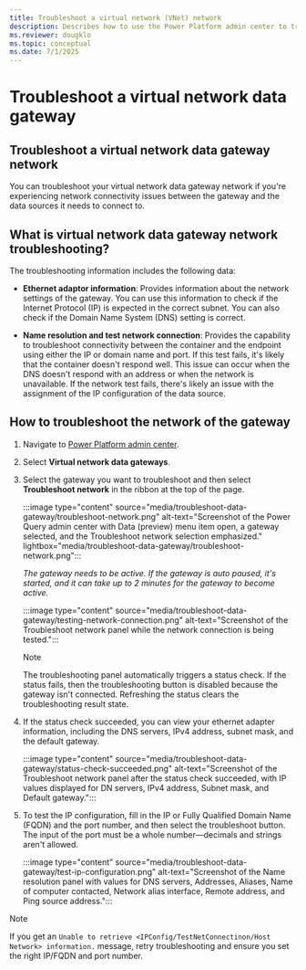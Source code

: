 ```yaml
---
title: Troubleshoot a virtual network (VNet) network
description: Describes how to use the Power Platform admin center to troubleshoot network connectivity issues between a virtual network data gateway and the data source.
ms.reviewer: dougklo
ms.topic: conceptual
ms.date: 7/1/2025
---
```


# Troubleshoot a virtual network data gateway

## Troubleshoot a virtual network data gateway network

You can troubleshoot your virtual network data gateway network if you're experiencing network connectivity issues between the gateway and the data sources it needs to connect to.

## What is virtual network data gateway network troubleshooting?

The troubleshooting information includes the following data:

* **Ethernet adaptor information**: Provides information about the network settings of the gateway. You can use this  information to check if the Internet Protocol (IP) is expected in the correct subnet. You can also check if the Domain Name System (DNS) setting is correct.

* **Name resolution and test network connection**: Provides the capability to troubleshoot connectivity between the container and the endpoint using either the IP or domain name and port. If this test fails, it's likely that the container doesn't respond well. This issue can occur when the DNS doesn't respond with an address or when the network is unavailable. If the network test fails, there's likely an issue with the assignment of the IP configuration of the data source.

## How to troubleshoot the network of the gateway

1. Navigate to [Power Platform admin center](https://admin.powerplatform.microsoft.com/ext/DataGateways).

2. Select **Virtual network data gateways**.

3. Select the gateway you want to troubleshoot and then select **Troubleshoot network** in the ribbon at the top of the page.

   :::image type="content" source="media/troubleshoot-data-gateway/troubleshoot-network.png" alt-text="Screenshot of the Power Query admin center with Data (preview) menu item open, a gateway selected, and the Troubleshoot network selection emphasized." lightbox="media/troubleshoot-data-gateway/troubleshoot-network.png":::

   _The gateway needs to be active. If the gateway is auto paused, it's started, and it can take up to 2 minutes for the gateway to become active._

   :::image type="content" source="media/troubleshoot-data-gateway/testing-network-connection.png" alt-text="Screenshot of the Troubleshoot network panel while the network connection is being tested.":::

   > [!NOTE]
   >The troubleshooting panel automatically triggers a status check. If the status fails, then the troubleshooting button is disabled because the gateway isn't connected. Refreshing the status clears the troubleshooting result state.

4. If the status check succeeded, you can view your ethernet adapter information, including the DNS servers, IPv4 address, subnet mask, and the default gateway.

   :::image type="content" source="media/troubleshoot-data-gateway/status-check-succeeded.png" alt-text="Screenshot of the Troubleshoot network panel after the status check succeeded, with IP values displayed for DN servers, IPv4 address, Subnet mask, and Default gateway.":::

5. To test the IP configuration, fill in the IP or Fully Qualified Domain Name (FQDN) and the port number, and then select the troubleshoot button. The input of the port must be a whole number&mdash;decimals and strings aren't allowed.

   :::image type="content" source="media/troubleshoot-data-gateway/test-ip-configuration.png" alt-text="Screenshot of the Name resolution panel with values for DNS servers, Addresses, Aliases, Name of computer contacted, Network alias interface, Remote address, and Ping source address.":::
  
> [!NOTE]
>If you get an `Unable to retrieve <IPConfig/TestNetConnectinon/Host Network> information.` message, retry troubleshooting and ensure you set the right IP/FQDN and port number.
